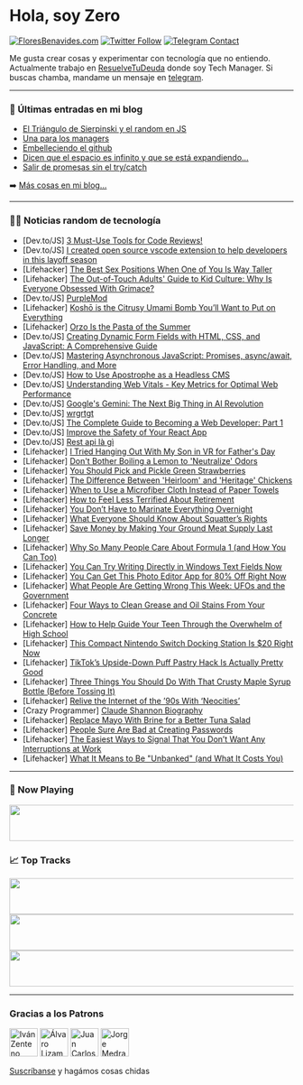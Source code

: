 # Hola, soy Zero

[![FloresBenavides.com](https://img.shields.io/website?down_message=oops&label=MiBlog&style=for-the-badge&up_message=online&url=https%3A%2F%2Ffloresbenavides.com)](https://floresbenavides.com) [![Twitter Follow](https://img.shields.io/twitter/follow/ZeroDragon?color=%231DA1F2&label=Follow&logo=twitter&logoColor=ffffff&style=for-the-badge)](https://twitter.com/zerodragon) [![Telegram Contact](https://img.shields.io/badge/escr%C3%ADbeme-ZeroDragon-%2326A5E4?style=for-the-badge&logo=telegram)](https://t.me/zerodragon)

Me gusta crear cosas y experimentar con tecnología que no entiendo.
Actualmente trabajo en [ResuelveTuDeuda](http://github.com/resuelve) donde soy Tech Manager.
Si buscas chamba, mandame un mensaje en [telegram](https://t.me/zerodragon).

---

### 📕 Últimas entradas en mi blog
<!-- BLOG-POST-LIST:START -->
- [El Triángulo de Sierpinski y el random en JS](https://floresbenavides.com/el-triangulo-de-sierpinski-y-el-random-en-js/)
- [Una para los managers](https://floresbenavides.com/una-para-los-managers/)
- [Embelleciendo el github](https://floresbenavides.com/embelleciendo-el-github/)
- [Dicen que el espacio es infinito y que se está expandiendo…](https://floresbenavides.com/dicen-que-el-espacio-es-infinito-y-que-se-esta-expandiendo/)
- [Salir de promesas sin el try/catch](https://floresbenavides.com/salir-de-promesas-sin-el-try-catch/)
<!-- BLOG-POST-LIST:END -->

➡️ [Más cosas en mi blog...](https://floresbenavides.com)

---

### 👨‍💻 Noticias random de tecnología
<!-- TECH-POSTS:START -->
- [Dev.to/JS] [3 Must-Use Tools for Code Reviews!](https://dev.to/aiforme/3-must-use-tools-for-code-reviews-3o61)
- [Dev.to/JS] [I created open source vscode extension to help developers in this layoff season](https://dev.to/yashrajb/i-created-open-source-vscode-extension-to-help-developers-in-this-layoff-season-4271)
- [Lifehacker] [The Best Sex Positions When One of You Is Way Taller](https://lifehacker.com/the-best-sex-positions-when-one-of-you-is-way-taller-1850545686)
- [Lifehacker] [The Out-of-Touch Adults&#39; Guide to Kid Culture: Why Is Everyone Obsessed With Grimace?](https://lifehacker.com/the-out-of-touch-adults-guide-to-kid-culture-why-is-ev-1850546375)
- [Dev.to/JS] [PurpleMod](https://dev.to/itsazukio/purplemod-428p)
- [Lifehacker] [Koshō is the Citrusy Umami Bomb You’ll Want to Put on Everything](https://lifehacker.com/kosho-is-the-citrusy-umami-bomb-you-ll-want-to-put-on-e-1850545472)
- [Lifehacker] [Orzo Is the Pasta of the Summer](https://lifehacker.com/orzo-is-the-pasta-of-the-summer-1850544500)
- [Dev.to/JS] [Creating Dynamic Form Fields with HTML, CSS, and JavaScript: A Comprehensive Guide](https://dev.to/getsmartwebsite/creating-dynamic-form-fields-with-html-css-and-javascript-a-comprehensive-guide-46bn)
- [Dev.to/JS] [Mastering Asynchronous JavaScript: Promises, async/await, Error Handling, and More](https://dev.to/kelvinguchu/mastering-asynchronous-javascript-promises-asyncawait-error-handling-and-more-41ph)
- [Dev.to/JS] [How to Use Apostrophe as a Headless CMS](https://dev.to/apostrophecms/how-to-use-apostrophe-as-a-headless-cms-h18)
- [Dev.to/JS] [Understanding Web Vitals - Key Metrics for Optimal Web Performance](https://dev.to/fritzlolpro/understanding-web-vitals-key-metrics-for-optimal-web-performance-4hpc)
- [Dev.to/JS] [Google&#39;s Gemini: The Next Big Thing in AI Revolution](https://dev.to/thenomadevel/googles-gemini-the-next-big-thing-in-ai-revolution-17a4)
- [Dev.to/JS] [wrgrtgt](https://dev.to/user_865c8fd677/wrgrtgt-2ncd)
- [Dev.to/JS] [The Complete Guide to Becoming a Web Developer: Part 1](https://dev.to/nerdleveltech/the-complete-guide-to-becoming-a-web-developer-part-1-4jje)
- [Dev.to/JS] [Improve the Safety of Your React App](https://dev.to/danrez/improve-the-safety-of-your-react-app-25lo)
- [Dev.to/JS] [Rest api là gì](https://dev.to/chungleba/rest-api-la-gi-2b6f)
- [Lifehacker] [I Tried Hanging Out With My Son in VR for Father&#39;s Day](https://lifehacker.com/can-virtual-reality-bring-families-together-for-father-1850545079)
- [Lifehacker] [Don&#39;t Bother Boiling a Lemon to &#39;Neutralize&#39; Odors](https://lifehacker.com/dont-bother-boiling-a-lemon-to-neutralize-odors-1850544545)
- [Lifehacker] [You Should Pick and Pickle Green Strawberries](https://lifehacker.com/you-should-pick-and-pickle-green-strawberries-1850544383)
- [Lifehacker] [The Difference Between &#39;Heirloom&#39; and &#39;Heritage&#39; Chickens](https://lifehacker.com/the-difference-between-heirloom-and-heritage-chickens-1850544200)
- [Lifehacker] [When to Use a Microfiber Cloth Instead of Paper Towels](https://lifehacker.com/when-to-use-a-microfiber-cloth-instead-of-paper-towels-1850544019)
- [Lifehacker] [How to Feel Less Terrified About Retirement](https://lifehacker.com/how-to-feel-less-terrified-about-retirement-1850543984)
- [Lifehacker] [You Don’t Have to Marinate Everything Overnight](https://lifehacker.com/how-long-do-you-need-to-marinate-protein-1850541090)
- [Lifehacker] [What Everyone Should Know About Squatter’s Rights](https://lifehacker.com/what-everyone-should-know-about-squatter-s-rights-1850543705)
- [Lifehacker] [Save Money by Making Your Ground Meat Supply Last Longer](https://lifehacker.com/save-money-by-making-your-ground-meat-supply-last-longe-1850542915)
- [Lifehacker] [Why So Many People Care About Formula 1 &lpar;and How You Can Too&rpar;](https://lifehacker.com/why-so-many-people-care-about-formula-1-and-how-you-ca-1850543411)
- [Lifehacker] [You Can Try Writing Directly in Windows Text Fields Now](https://lifehacker.com/you-can-try-writing-directly-in-windows-text-fields-now-1850543212)
- [Lifehacker] [You Can Get This Photo Editor App for 80% Off Right Now](https://lifehacker.com/you-can-get-this-photo-editor-app-for-80-off-right-now-1850541081)
- [Lifehacker] [What People Are Getting Wrong This Week: UFOs and the Government](https://lifehacker.com/what-people-are-getting-wrong-this-week-ufos-and-the-g-1850541750)
- [Lifehacker] [Four Ways to Clean Grease and Oil Stains From Your Concrete](https://lifehacker.com/four-ways-to-clean-grease-and-oil-stains-from-your-conc-1850541866)
- [Lifehacker] [How to Help Guide Your Teen Through the Overwhelm of High School](https://lifehacker.com/how-to-help-guide-your-teen-through-the-overwhelm-of-hi-1850540899)
- [Lifehacker] [This Compact Nintendo Switch Docking Station Is $20 Right Now](https://lifehacker.com/this-compact-nintendo-switch-docking-station-is-20-rig-1850539915)
- [Lifehacker] [TikTok’s Upside-Down Puff Pastry Hack Is Actually Pretty Good](https://lifehacker.com/tiktok-s-upside-down-puff-pastry-hack-is-actually-prett-1850540557)
- [Lifehacker] [Three Things You Should Do With That Crusty Maple Syrup Bottle &lpar;Before Tossing It&rpar;](https://lifehacker.com/three-things-you-should-do-with-that-crusty-maple-syrup-1850536539)
- [Lifehacker] [Relive the Internet of the ’90s With ‘Neocities’](https://lifehacker.com/relive-the-internet-of-the-90s-with-neocities-1850540482)
- [Crazy Programmer] [Claude Shannon Biography](https://www.thecrazyprogrammer.com/2023/06/claude-shannon-biography.html)
- [Lifehacker] [Replace Mayo With Brine for a Better Tuna Salad](https://lifehacker.com/replace-mayo-with-brine-for-a-better-tuna-salad-1850540058)
- [Lifehacker] [People Sure Are Bad at Creating Passwords](https://lifehacker.com/people-sure-are-bad-at-creating-passwords-1850539358)
- [Lifehacker] [The Easiest Ways to Signal That You Don’t Want Any Interruptions at Work](https://lifehacker.com/the-easiest-ways-to-signal-that-you-don-t-want-any-inte-1850539721)
- [Lifehacker] [What It Means to Be &quot;Unbanked&quot; &lpar;and What It Costs You&rpar;](https://lifehacker.com/what-it-means-to-be-unbanked-and-what-it-costs-you-1850539632)<!-- TECH-POSTS:END -->

---

### 🎵 Now Playing
<a href="https://spotify-now-playing-dun.vercel.app/now-playing?open"><img src="https://spotify-now-playing-dun.vercel.app/now-playing" width="540" height="64"></a>

### 📈 Top Tracks
<a href="https://spotify-now-playing-dun.vercel.app/top-tracks?i=1&open"><img src="https://spotify-now-playing-dun.vercel.app/top-tracks?i=1" width="540" height="64"></a>
<a href="https://spotify-now-playing-dun.vercel.app/top-tracks?i=2&open"><img src="https://spotify-now-playing-dun.vercel.app/top-tracks?i=2" width="540" height="64"></a>
<a href="https://spotify-now-playing-dun.vercel.app/top-tracks?i=3&open"><img src="https://spotify-now-playing-dun.vercel.app/top-tracks?i=3" width="540" height="64"></a>

---

### Gracias a los Patrons
[<img src="https://avatars.githubusercontent.com/u/243380?v=4" alt="Iván Zenteno" width="50px">](https://github.com/k001) [<img src="https://avatars.githubusercontent.com/u/19955639?v=4" alt="Álvaro Lizama" width="50px">](https://github.com/alvarolizama) [<img src="https://avatars.githubusercontent.com/u/2718753?v=4" alt="Juan Carlos Ruiz" width="50px">](https://github.com/JuanCrg90) [<img src="https://avatars.githubusercontent.com/u/37025?v=4" alt="Jorge Medrano" width="50px">](https://github.com/h1pp1e) 

[Suscríbanse](https://www.patreon.com/zerodragon) y hagámos cosas chidas
